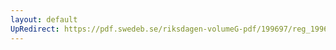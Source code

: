 ```yaml
---
layout: default
UpRedirect: https://pdf.swedeb.se/riksdagen-volumeG-pdf/199697/reg_199697/reg_199697_0047.pdf
---
```

